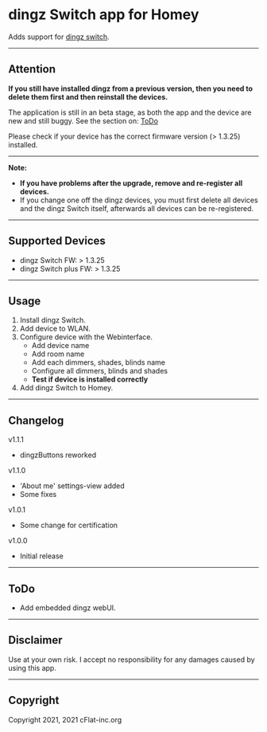 # dingz Switch app for Homey

Adds support for [dingz switch](https://www.dingz.ch/).

---

## Attention

**If you still have installed dingz from a previous version, then you need to delete them first and then reinstall the devices.**

The application is still in an beta stage, as both the app and the device are new and still buggy. See the section on: [ToDo](##ToDo)

Please check if your device has the correct firmware version (> 1.3.25) installed.

---

**Note:**

- **If you have problems after the upgrade, remove and re-register all devices.**
- If you change one off the dingz devices, you must first delete all devices and the dingz Switch itself, afterwards all devices can be re-registered.

---

## Supported Devices

- dingz Switch FW: > 1.3.25
- dingz Switch plus FW: > 1.3.25

---

## Usage

1. Install dingz Switch.
1. Add device to WLAN.
1. Configure device with the Webinterface.
   - Add device name
   - Add room name
   - Add each dimmers, shades, blinds name
   - Configure all dimmers, blinds and shades
   - **Test if device is installed correctly**
1. Add dingz Switch to Homey.

---

## Changelog

v1.1.1

- dingzButtons reworked

v1.1.0

- 'About me' settings-view added
- Some fixes

v1.0.1

- Some change for certification

v1.0.0

- Initial release

---

## ToDo

- Add embedded dingz webUI.

---

## Disclaimer

Use at your own risk. I accept no responsibility for any damages caused by using this app.

---

## Copyright

Copyright 2021, 2021 cFlat-inc.org
